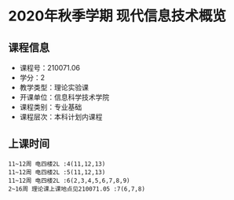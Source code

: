 # 2020年秋季学期 现代信息技术概览 






## 课程信息

- 课程号：210071.06
- 学分：2
- 教学类型：理论实验课
- 开课单位：信息科学技术学院
- 课程类别：专业基础
- 课程层次：本科计划内课程

## 上课时间

```
11~12周 电四楼2L :4(11,12,13)
11~12周 电四楼2L :5(11,12,13)
11~12周 电四楼2L :6(2,3,4,5,6,7,8,9)
2~16周 理论课上课地点见210071.05 :7(6,7,8)
```


